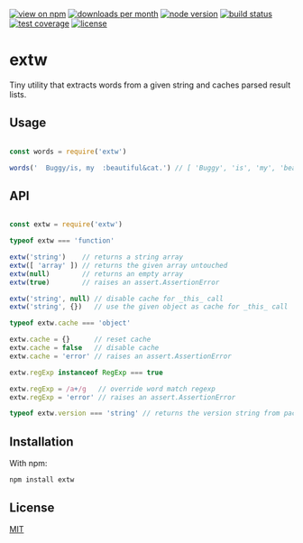 [![view on npm](http://img.shields.io/npm/v/extw.svg?style=flat-square)](https://www.npmjs.com/package/extw)
[![downloads per month](http://img.shields.io/npm/dm/extw.svg?style=flat-square)](https://www.npmjs.com/package/extw)
[![node version](https://img.shields.io/badge/node-%3E=0.8-brightgreen.svg?style=flat-square)](https://nodejs.org/download)
[![build status](https://img.shields.io/travis/schwarzkopfb/extw.svg?style=flat-square)](https://travis-ci.org/schwarzkopfb/extw)
[![test coverage](https://img.shields.io/coveralls/schwarzkopfb/extw.svg?style=flat-square)](https://coveralls.io/github/schwarzkopfb/extw)
[![license](https://img.shields.io/npm/l/extw.svg?style=flat-square)](https://github.com/schwarzkopfb/extw/blob/development/LICENSE)

# extw

Tiny utility that extracts words from a given string and caches parsed result lists.

## Usage

```js

const words = require('extw')

words('  Buggy/is, my  :beautiful&cat.') // [ 'Buggy', 'is', 'my', 'beautiful', 'cat' ]

```

## API

```js

const extw = require('extw')

typeof extw === 'function'

extw('string')    // returns a string array
extw([ 'array' ]) // returns the given array untouched
extw(null)        // returns an empty array
extw(true)        // raises an assert.AssertionError

extw('string', null) // disable cache for _this_ call
extw('string', {})   // use the given object as cache for _this_ call

typeof extw.cache === 'object'

extw.cache = {}      // reset cache
extw.cache = false   // disable cache
extw.cache = 'error' // raises an assert.AssertionError

extw.regExp instanceof RegExp === true

extw.regExp = /a+/g   // override word match regexp
extw.regExp = 'error' // raises an assert.AssertionError

typeof extw.version === 'string' // returns the version string from package manifest

```

## Installation

With npm:

    npm install extw

## License

[MIT](/LICENSE)
